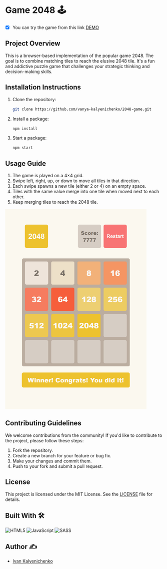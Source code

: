 # Game 2048 🕹

- [x] You can try the game from this link
   [DEMO](https://vanya-kalyenichenko.github.io/2048-Game/)

## Project Overview
This is a browser-based implementation of the popular game 2048. The goal is to combine matching tiles to reach the elusive 2048 tile. It's a fun and addictive puzzle game that challenges your strategic thinking and decision-making skills.

## Installation Instructions
1. Clone the repository:
    ```bash
    git clone https://github.com/vanya-kalyenichenko/2048-game.git
    ```
2. Install a package:
    ```bash
    npm install
    ```
3. Start a package:
    ```bash
    npm start
    ```

## Usage Guide
1. The game is played on a 4×4 grid.
2. Swipe left, right, up, or down to move all tiles in that direction.
3. Each swipe spawns a new tile (either 2 or 4) on an empty space.
4. Tiles with the same value merge into one tile when moved next to each other.
5. Keep merging tiles to reach the 2048 tile.

<img src="https://github.com/vanya-kalyenichenko/2048-game/blob/master/src/images/reference.png" alt="Game Reference" height="640"/>

## Contributing Guidelines
We welcome contributions from the community! If you'd like to contribute to the project, please follow these steps:
1. Fork the repository.
2. Create a new branch for your feature or bug fix.
3. Make your changes and commit them.
4. Push to your fork and submit a pull request.

## License
This project is licensed under the MIT License. See the [LICENSE](LICENSE) file for details.

## Built With 🛠️
  ![HTML5](https://ziadoua.github.io/m3-Markdown-Badges/badges/HTML/html1.svg)
  ![JavaScript](https://ziadoua.github.io/m3-Markdown-Badges/badges/Javascript/javascript1.svg)
  ![SASS](https://ziadoua.github.io/m3-Markdown-Badges/badges/Sass/sass1.svg)


## Author ✍️
* [Ivan Kalyenichenko](https://github.com/vanya-kalyenichenko)
